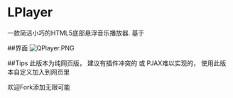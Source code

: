 # LPlayer
一款简洁小巧的HTML5底部悬浮音乐播放器.
基于

##界面
![QPlayer.PNG][1]

##Tips
此版本为纯网页版， 建议有插件冲突的 或 PJAX难以实现的， 使用此版本自定义加入到网页里

欢迎Fork添加无限可能
























 [1]: https://32mb.space/usr/uploads/2016/08/858331127.png
